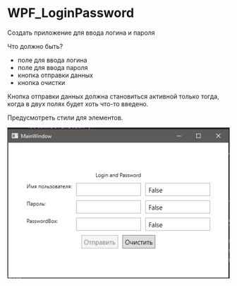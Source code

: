 # WPF_LoginPassword
Создать приложение для ввода логина и пароля

Что должно быть?
- поле для ввода логина
- поле для ввода пароля
- кнопка отправки данных
- кнопка очистки

Кнопка отправки данных должна становиться активной только тогда, когда в двух полях будет хоть что-то введено.

Предусмотреть стили для элементов.

![](img/Scr.png)
